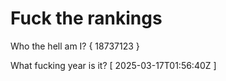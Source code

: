 # Fuck the rankings

Who the hell am I?
{ 18737123 }

What fucking year is it?
[ 2025-03-17T01:56:40Z ]
